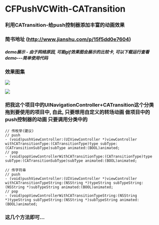 # CFPushVCWith-CATransition
### 利用CATransition-给push控制器添加丰富的动画效果

### 简书地址 (http://www.jianshu.com/p/15f5dd0e7604)

##### demo展示 - 由于网络原因, 可能gif效果图会展示的比较卡, 可以下载运行查看demo---简单使用代码

### 效果图集

![](/效果展示.gif) 

![](/3d立方效果.gif) 




### 把我这个项目中的UINavigationController+CATransition这个分类拖到要使用的项目中, 自此, 只要想用自定义的转场动画 做项目中的push控制器的动画 只要调用分类中的

```
// 传枚举(建议)
// push
- (void)pushViewController:(UIViewController *)viewController withCATransitionType:(CATransitionType)type subType:(CATransitionSubType)subType animated:(BOOL)animated;
// pop
- (void)popViewControllerWithCATransitionType:(CATransitionType)type subType:(CATransitionSubType)subType animated:(BOOL)animated;

// 传字符串
// push
- (void)pushViewController:(UIViewController *)viewController withCATransitionTypeString:(NSString *)typeString subTypeString:(NSString *)subTypeString animated:(BOOL)animated;
// pop
- (void)popViewControllerWithCATransitionTypeString:(NSString *)typeString subTypeString:(NSString *)subTypeString animated:(BOOL)animated;
```

### 这几个方法即可...
